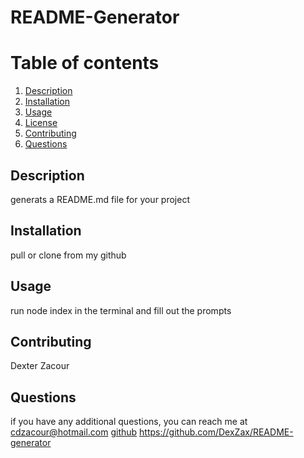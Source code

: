 
  # README-Generator
  # Table of contents
  1. [Description](#description)
  2. [Installation](#installation)
  3. [Usage](#usage)
  4. [License](#license)
  5. [Contributing](#contributing)
  6. [Questions](#questions)

  ## Description
  generats a README.md file for your project
  ## Installation
  pull or clone from my github
  ## Usage
  run node index in the terminal and fill out the prompts
  ## Contributing
  Dexter Zacour
  ## Questions
  if you have any additional questions, you can reach me at cdzacour@hotmail.com
  [github](https://github.com/dexzax)
  https://github.com/DexZax/README-generator
  
